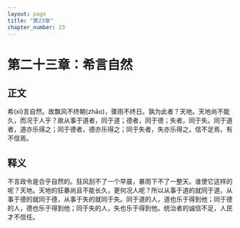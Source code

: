 ```yaml
---
layout: page
title: "第23章"
chapter_number: 23
---
```


# 第二十三章：希言自然

## 正文
希(xī)言自然。故飘风不终朝(zhāo)，骤雨不终日。孰为此者？天地。天地尚不能久，而况于人乎？故从事于道者，同于道；德者，同于德；失者，同于失。同于道者，道亦乐得之；同于德者，德亦乐得之；同于失者，失亦乐得之。信不足焉，有不信焉。

## 释义
不言政令是合乎自然的。狂风刮不了一个早晨，暴雨下不了一整天。谁使它这样的呢？天地。天地的狂暴尚且不能长久，更何况人呢？所以从事于道的就同于道，从事于德的就同于德，从事于失的就同于失。同于道的人，道也乐于得到他；同于德的人，德也乐于得到他；同于失的人，失也乐于得到他。统治者的诚信不足，人民才不信任。